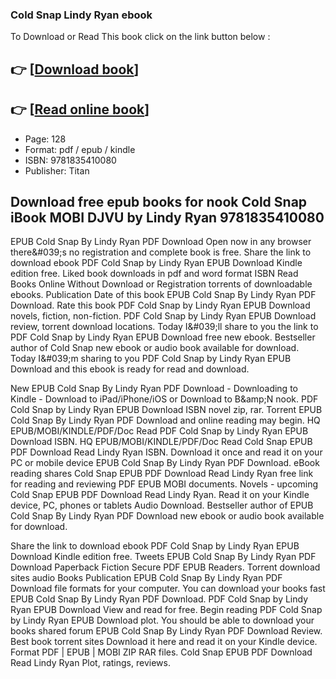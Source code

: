 ### Cold Snap Lindy Ryan ebook

To Download or Read This book click on the link button below :

## 👉  [**[Download book](http://filesbooks.info/download.php?group=book&from=github.com&id=718489&lnk=1065 "Download book")**]

## 👉  [**[Read online book](http://filesbooks.info/download.php?group=book&from=github.com&id=718489&lnk=1065 "Read online book")**]


* Page: 128
* Format: pdf / epub / kindle
* ISBN: 9781835410080
* Publisher: Titan



## Download free epub books for nook Cold Snap iBook MOBI DJVU by Lindy Ryan 9781835410080


EPUB Cold Snap By Lindy Ryan PDF Download Open now in any browser there&amp;#039;s no registration and complete book is free. Share the link to download ebook PDF Cold Snap by Lindy Ryan EPUB Download Kindle edition free. Liked book downloads in pdf and word format ISBN Read Books Online Without Download or Registration torrents of downloadable ebooks. Publication Date of this book EPUB Cold Snap By Lindy Ryan PDF Download. Rate this book PDF Cold Snap by Lindy Ryan EPUB Download novels, fiction, non-fiction. PDF Cold Snap by Lindy Ryan EPUB Download review, torrent download locations. Today I&amp;#039;ll share to you the link to PDF Cold Snap by Lindy Ryan EPUB Download free new ebook. Bestseller author of Cold Snap new ebook or audio book available for download. Today I&amp;#039;m sharing to you PDF Cold Snap by Lindy Ryan EPUB Download and this ebook is ready for read and download.

New EPUB Cold Snap By Lindy Ryan PDF Download - Downloading to Kindle - Download to iPad/iPhone/iOS or Download to B&amp;amp;N nook. PDF Cold Snap by Lindy Ryan EPUB Download ISBN novel zip, rar. Torrent EPUB Cold Snap By Lindy Ryan PDF Download and online reading may begin. HQ EPUB/MOBI/KINDLE/PDF/Doc Read PDF Cold Snap by Lindy Ryan EPUB Download ISBN. HQ EPUB/MOBI/KINDLE/PDF/Doc Read Cold Snap EPUB PDF Download Read Lindy Ryan ISBN. Download it once and read it on your PC or mobile device EPUB Cold Snap By Lindy Ryan PDF Download. eBook reading shares Cold Snap EPUB PDF Download Read Lindy Ryan free link for reading and reviewing PDF EPUB MOBI documents. Novels - upcoming Cold Snap EPUB PDF Download Read Lindy Ryan. Read it on your Kindle device, PC, phones or tablets Audio Download. Bestseller author of EPUB Cold Snap By Lindy Ryan PDF Download new ebook or audio book available for download.

Share the link to download ebook PDF Cold Snap by Lindy Ryan EPUB Download Kindle edition free. Tweets EPUB Cold Snap By Lindy Ryan PDF Download Paperback Fiction Secure PDF EPUB Readers. Torrent download sites audio Books Publication EPUB Cold Snap By Lindy Ryan PDF Download file formats for your computer. You can download your books fast EPUB Cold Snap By Lindy Ryan PDF Download. PDF Cold Snap by Lindy Ryan EPUB Download View and read for free. Begin reading PDF Cold Snap by Lindy Ryan EPUB Download plot. You should be able to download your books shared forum EPUB Cold Snap By Lindy Ryan PDF Download Review. Best book torrent sites Download it here and read it on your Kindle device. Format PDF | EPUB | MOBI ZIP RAR files. Cold Snap EPUB PDF Download Read Lindy Ryan Plot, ratings, reviews.





